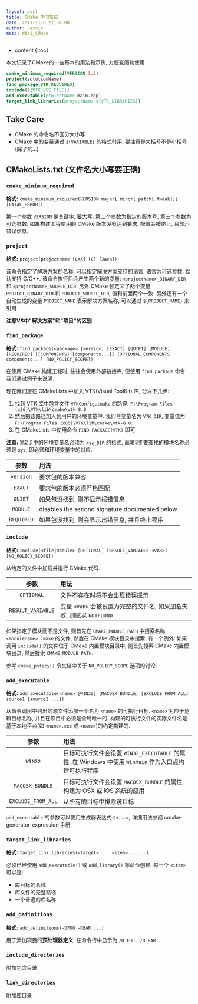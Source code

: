 ```yaml
---
layout: post
title: CMake 学习笔记
date: 2017-11-6 21:38:00
author: Jarvis
meta: Wiki_CMake
---
```


* content
{:toc}

本文记录了CMake的一些基本的用法和示例, 方便查阅和使用. 

```cmake
cmake_minimum_required(VERSION 3.3)
project(solutionName)
find_package(VTK REQUIRED)
include(${VTK_USE_FILE})
add_executable(projectName main.cpp)
target_link_libraries(projectName ${VTK_LIBRARIES})
```




## Take Care

* CMake 的命令名不区分大小写
* CMake 中的变量通过 `${VARIABLE}` 的格式引用, 要注意是大括号不是小括号(踩了坑...)


## CMakeLists.txt (文件名大小写要正确)

### `cmake_minimum_required`

**格式:** `cmake_minimum_required(VERSION major[.minor[.patch[.tweak]]] [FATAL_ERROR])`

第一个参数 `VERSION` 是关键字, 要大写; 第二个参数为指定的版本号; 第三个参数为可选参数. 如果构建工程使用的 CMake 版本没有达到要求, 配置会被终止, 且显示错误信息. 


### `project`

**格式:** `project(projectName [CXX] [C] [Java])`

该命令指定了解决方案的名称; 可以指定解决方案支持的语言, 语言为可选参数. 默认支持 C/C++. 该命令执行后会产生两个新的变量: `<projectName>_BINARY_DIR` 和 `<projectName>_SOURCE_DIR`. 另外 CMake 预定义了两个变量 `PROJECT_BINARY_DIR` 和 `PROJECT_SOURCE_DIR`, 值和前面两个一致. 另外还有一个自动生成的变量 `PROJECT_NAME` 表示解决方案名称, 可以通过 `${PROJECT_NAME}` 来引用. 

**注意VS中"解决方案"和"项目"的区别.**


### `find_package`

**格式:** `find_package(<package> [version] [EXACT] [QUIET] [MODULE] [REQUIRED] [[COMPONENTS] [components...]] [OPTIONAL_COMPONENTS components...] [NO_POLICY_SCOPE])`

在使用 CMake 构建工程时, 往往会使用外部链接库, 便使用 `find_package` 命令. 我们通过例子来说明.

现在我们想在 CMakeLists 中加入 VTK(Visual ToolKit) 库, 分以下几步:

1. 找到 VTK 库中包含文件 `VTKConfig.cmake` 的路径: `F:\Program Files (x86)\VTK\lib\cmake\vtk-8.0`
2. 然后把该路径加入到用户的环境变量中. 我们令变量名为 `VTK_DIR`, 变量值为 `F:\Program Files (x86)\VTK\lib\cmake\vtk-8.0`.
3. 在 CMakeLists 中使用命令 `FIND PACKAGE(VTK)` 即可.

**注意:** 第2步中的环境变量名必须为 `xyz_DIR` 的格式, 而第3步要查找的模块名称必须是 `xyz`, 即必须和环境变量中的对应.  

| 参数 | 用法 |
|:----:|:-----|
| `version` | 要求包的版本兼容 |
| `EXACT` | 要求包的版本必须严格匹配 |
| `QUIET` | 如果包没找到, 则不显示报错信息 |
| `MODULE` | disables the second signature documented below |
| `REQUIRED` | 如果包没找到, 则会显示出错信息, 并且终止程序 |


### `include`

**格式:** `include(<file|module> [OPTIONAL] [RESULT_VARIABLE <VAR>] [NO_POLICY_SCOPE])`

从给定的文件中加载并运行 CMake 代码. 

| 参数 | 用法 |
|:----:|:-----|
| `OPTIONAL` | 文件不存在时将不会出现错误提示 |
| `RESULT_VARIABLE` | 变量 `<VAR>` 会被设置为完整的文件名, 如果加载失败, 则赋以 `NOTFOUND` |

如果指定了模块而不是文件, 则首先在 `CMAKE_MODULE_PATH` 中搜索名称 `<modulename>.cmake` 的文件, 然后在 CMake 模块目录中搜索. 有一个例外: 如果调用 `include()` 的文件位于 CMake 内置模块目录中, 则首先搜索 CMake 内置模块目录, 然后搜索 `CMAKE_MODULE_PATH`.

参考 `cmake_policy()` 令文档中关于 `NO_POLICY_SCOPE` 选项的讨论.

### `add_executable`

**格式:** `add_executable(<name> [WIN32] [MACOSX_BUNDLE] [EXCLUDE_FROM_ALL] source1 [source2 ...])`

从命令调用中列出的源文件添加一个名为 `<name>` 的可执行目标. `<name>` 对应于逻辑目标名称, 并且在项目中必须是全局唯一的. 构建的可执行文件的实际文件名是基于本地平台(如 `<name>.exe` 或 `<name>`)的约定构建的.

| 参数 | 用法 |
|:----:|:-----|
| `WIN32` | 目标可执行文件会设置 `WIN32_EXECUTABLE` 的属性, 在 Windows 中使用 `WinMain` 作为入口点构建可执行程序 |
| `MACOSX_BUNDLE` | 目标可执行文件会设置 `MACOSX_BUNDLE` 的属性, 构建为 OSX 或 iOS 系统的应用 |
| `EXCLUDE_FROM_ALL` | 从所有的目标中排除该目标 |

`add_executable` 的参数可以使用生成器表达式 `$<...>`, 详细用法参阅 cmake-generator-expression 手册.


### `target_link_libraries`

**格式:** `target_link_libraries(<target> ... <item>... ...)`

<target> 必须已经使用 `add_executable()` 或 `add_library()` 等命令创建. 每一个 `<item>` 可以是:
* 库目标的名称
* 库文件的完整路径
* 一个普通的库名称

### `add_definitions`

**格式:** `add_definitions(-DFOO -DBAR ...)`

用于添加项目的**预处理器定义**, 在命令行中显示为 `/D FOO, /D BAR `.  

### `include_directories`

附加包含目录

### `link_directories`

附加库目录

